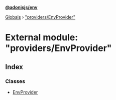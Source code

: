 **[@adonisjs/env](../README.md)**

[Globals](../README.md) › ["providers/EnvProvider"](_providers_envprovider_.md)

# External module: "providers/EnvProvider"

## Index

### Classes

* [EnvProvider](../classes/_providers_envprovider_.envprovider.md)